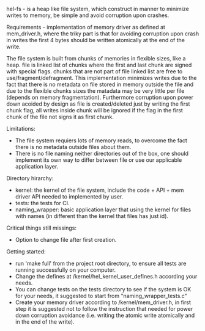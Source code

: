 hel-fs - is a heap like file system, which construct in manner to minimize writes to memory, be simple and avoid corruption upon crashes.

Requirements - implementation of memory driver as defined at mem_driver.h, where the triky part is that for avoiding corruption upon crash in writes the first 4 bytes should be written atomically at the end of the write.

The file system is built from chunks of memories in flexible sizes, like a heap. file is linked list of chunks where the first and last chunk are signed with special flags. chunks that are not part of file linked list are free to use/fragment/defragment. This implementation minimizes writes due to the fact that there is no metadata on file stored in memory outside the file and due to the flexible chunks sizes the matadata may be very little per file (depends on memory fragmentation). Furthermore corruption upon power down acoided by design as file is created/deleted just by writing the first chunk flag, all writes inside chunk will be ignored if the flag in the first chunk of the file not signs it as first chunk.

Limitations:
- The file system requiers lots of memory reads, to overcome the fact there is no metadata outside files about them.
- There is no file naming neither directories out of the box, one should implement its own way to differ between file or use our applicable application layer.


Directory hirarchy:
- kernel: the kernel of the file system, include the code + API + mem driver API needed to implemented by user.
- tests: the tests for CI.
- naming_wrapper: basic application layer that using the kernel for files with names (in different than the kernel that files has just id).

Critical things still missings:
- Option to change file after first creation.

Getting started:
- run 'make full' from the project root directory, to ensure all tests are running successfully on your computer.
- Change the defines at /kernel/hel_kernel_user_defines.h according your needs.
- You can change tests on the tests directory to see if the system is OK for your needs, it suggested to start from "naming_wrapper_tests.c"
- Create your memory driver according to /kernel/mem_driver.h, in first step it is suggested not to follow the instruction that needed for power down corruption avoidance (i.e. writing the atomic write atomically and in the end of the write).
